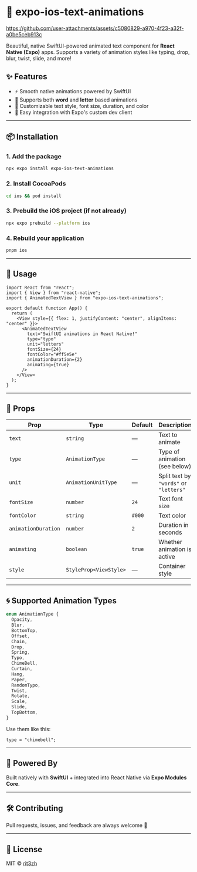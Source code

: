 # 📱 expo-ios-text-animations

https://github.com/user-attachments/assets/c5080829-a970-4f23-a32f-a0be5ceb913c

Beautiful, native SwiftUI-powered animated text component for **React Native (Expo)** apps.
Supports a variety of animation styles like typing, drop, blur, twist, slide, and more!

## ✨ Features

- ⚡️ Smooth native animations powered by SwiftUI
- 🧩 Supports both **word** and **letter** based animations
- 🎨 Customizable text style, font size, duration, and color
- 🧱 Easy integration with Expo's custom dev client

---

## 📦 Installation

### 1. Add the package

```bash
npx expo install expo-ios-text-animations
```

### 2. Install CocoaPods

```bash
cd ios && pod install
```

### 3. Prebuild the iOS project (if not already)

```bash
npx expo prebuild --platform ios
```

### 4. Rebuild your application

```bash
pnpm ios
```

---

## 🚀 Usage

```tsx
import React from "react";
import { View } from "react-native";
import { AnimatedTextView } from "expo-ios-text-animations";

export default function App() {
  return (
    <View style={{ flex: 1, justifyContent: "center", alignItems: "center" }}>
      <AnimatedTextView
        text="SwiftUI animations in React Native!"
        type="typo"
        unit="letters"
        fontSize={24}
        fontColor="#ff5e5e"
        animationDuration={2}
        animating={true}
      />
    </View>
  );
}
```

---

## 🔧 Props

| Prop                | Type                   | Default | Description                            |
| ------------------- | ---------------------- | ------- | -------------------------------------- |
| `text`              | `string`               | —       | Text to animate                        |
| `type`              | `AnimationType`        | —       | Type of animation (see below)          |
| `unit`              | `AnimationUnitType`    | —       | Split text by `"words"` or `"letters"` |
| `fontSize`          | `number`               | `24`    | Text font size                         |
| `fontColor`         | `string`               | `#000`  | Text color                             |
| `animationDuration` | `number`               | `2`     | Duration in seconds                    |
| `animating`         | `boolean`              | `true`  | Whether animation is active            |
| `style`             | `StyleProp<ViewStyle>` | —       | Container style                        |

---

## 🌀 Supported Animation Types

```ts
enum AnimationType {
  Opacity,
  Blur,
  BottomTop,
  Offset,
  Chain,
  Drop,
  Spring,
  Typo,
  ChimeBell,
  Curtain,
  Hang,
  Paper,
  RandomTypo,
  Twist,
  Rotate,
  Scale,
  Slide,
  TopBottom,
}
```

Use them like this:

```tsx
type = "chimebell";
```

---

## 🧠 Powered By

Built natively with **SwiftUI** + integrated into React Native via **Expo Modules Core**.

---

## 🛠 Contributing

Pull requests, issues, and feedback are always welcome 🙌

---

## 📄 License

MIT © [rit3zh](https://github.com/rit3zh)
